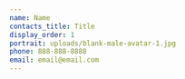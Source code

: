 ```yaml
---
name: Name
contacts_title: Title
display_order: 1
portrait: uploads/blank-male-avatar-1.jpg
phone: 888-888-8888
email: email@email.com
---
```


